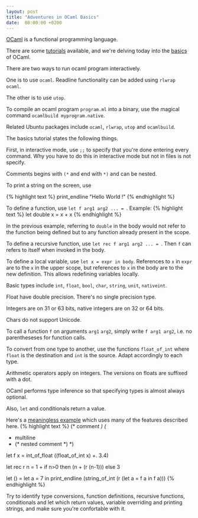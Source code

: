 ```yaml
---
layout: post
title: "Adventures in OCaml Basics"
date:  08:00:00 +0200
---
```

[OCaml][ocaml] is a functional programming language.

There are some [tutorials] available, and we're delving today into the [basics] of OCaml.

There are two ways to run ocaml program interactively.

One is to use `ocaml`. Readline functionality can be added using `rlwrap ocaml`.

The other is to use `utop`.

To compile an ocaml program `program.ml` into a binary, use the magical command `ocamlbuild myprogram.native`.

Related Ubuntu packages include `ocaml`, `rlwrap`, `utop` and `ocamlbuild`.

The basics tutorial states the following things.

First, in interactive mode, use `;;` to specify that you're done entering every command. Why you have to do this in interactive mode but not in files is not specify.

Comments begins with `(*` and end with `*)` and can be nested.

To print a string on the screen, use

{% highlight text %}
print_endline "Hello World !"
{% endhighlight %}

To define a function, use `let f arg1 arg2 ... = `. Example:
{% highlight text %}
let double x = x + x
{% endhighlight %}

In the previous example, referring to `double` in the body would not refer to the function being defined but to any function already present in the scope.

To define a recursive function, use `let rec f arg1 arg2 ... = `. Then `f` can refers to itself when invoked in the body.

To define a local variable, use `let x = expr in body`. References to `x` in `expr` are to the `x` in the upper scope, but references to `x` in the body are to the new definition. This allows redefining variables locally.

Basic types include `int`, `float`, `bool`, `char`, `string`, `unit`, `nativeint`.

Float have double precision. There's no single precision type.

Integers are on 31 or 63 bits, native integers are on 32 or 64 bits.

Chars do not support Unicode.

To call a function `f` on arguments `arg1` `arg2`, simply write `f arg1 arg2`, i.e. no parentheseses for function calls.

To convert from one type to another, use the functions `float_of_int` where `float` is the destination and `int` is the source. Adapt accordingly to each type.

Arithmetic operators apply on integers. The versions on floats are suffixed with a dot.

OCaml performs type inference so that specifying types is almost always optional.

Also, `let` and conditionals return a value.

Here's a [meaningless example][meaningless_example] which uses many of the features described here.
{% highlight text %}
(* comment *)
(*
 * multiline
 * (* nested comment *)
 *)

let f x = int_of_float ((float_of_int x) +. 3.4)

let rec r n = 1 + if n>0 then (n + (r (n-1))) else 3

let () = let a = 7 in print_endline (string_of_int (r (let a = f a in f a)))
{% endhighlight %}

Try to identify type conversions, function definitions, recursive functions, conditionals and let which return values, variable overriding and printing strings, and make sure you're confortable with it.



[ocaml]: https://en.wikipedia.org/wiki/OCaml
[tutorials]: https://ocaml.org/learn/tutorials/ 
[basics]: https://ocaml.org/learn/tutorials/basics.html
[meaningless_example]: https://github.com/xavierdpt/adventures/tree/master/trove/ocaml/basics.ml

